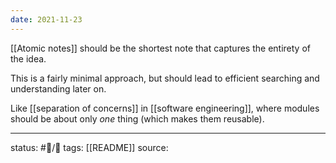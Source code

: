 ```yaml
---
date: 2021-11-23
---
```


[[Atomic notes]] should be the shortest note that captures the entirety of the idea.

This is a fairly minimal approach, but should lead to efficient searching and understanding later on.

Like [[separation of concerns]] in [[software engineering]], where modules should be about only *one* thing (which makes them reusable). 
___
status: #🌲/📝
tags: [[README]]
source: 